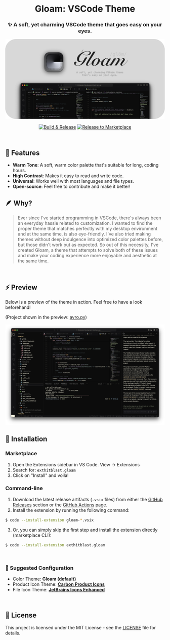 <div align="center">

# Gloam: VSCode Theme
### ✨ A soft, yet charming VSCode theme that goes easy on your eyes.

<img src="assets/banner.png" style="width: 800px; height: auto;">

<br>

[![Build & Release](https://github.com/hitblast/Gloam/actions/workflows/build.yml/badge.svg)](https://github.com/hitblast/Gloam/actions/workflows/build.yml)
[![Release to Marketplace](https://github.com/hitblast/Gloam/actions/workflows/release.yml/badge.svg)](https://github.com/hitblast/Gloam/actions/workflows/release.yml)

<br>

</div>

## 🌟 Features

- **Warm Tone**: A soft, warm color palette that's suitable for long, coding hours.
- **High Contrast**: Makes it easy to read and write code.
- **Universal**: Works well with most languages and file types.
- **Open-source**: Feel free to contribute and make it better!

## 🪶 Why?

> Ever since I've started programming in VSCode, there's always been an everyday hassle related to customization. I wanted to find the proper theme that matches perfectly with my desktop environment and at the same time, is also eye-friendly. I've also tried making themes without deep indulgence into optimized color palettes before, but those didn't work out as expected. So out of this necessity, I've created Gloam, a theme that attempts to solve both of these issues and make your coding experience more enjoyable and aesthetic at the same time.

<br>

## ⚡ Preview

Below is a preview of the theme in action. Feel free to have a look beforehand!

(Project shown in the preview: [avro.py](https://github.com/hitblast/avro.py))

<img src="assets/preview.png">

## 🔨 Installation

### Marketplace
1. Open the Extensions sidebar in VS Code. View → Extensions
2. Search for: `exthitblast.gloam`
3. Click on "Install" and voila!

### Command-line
1. Download the latest release artifacts (`.vsix` files) from either the [GitHub Releases](https://github.com/hitblast/Gloam/releases) section or the [GitHub Actions](https://github.com/hitblast/Gloam/actions) page.
2. Install the extension by running the following command:
```sh
$ code --install-extension gloam-*.vsix
```
3. Or, you can simply skip the first step and install the extension directly (marketplace CLI):
```sh
$ code --install-extension exthitblast.gloam
```

<br>

### 🎨 Suggested Configuration

- Color Theme: **Gloam (default)**
- Product Icon Theme: [**Carbon Product Icons**](https://marketplace.visualstudio.com/items?itemName=antfu.icons-carbon)
- File Icon Theme: [**JetBrains Icons Enhanced**](https://marketplace.visualstudio.com/items?itemName=BrennonDenny.vsc-jetbrains-icons-enhanced)

<br>

## 🔖 License

This project is licensed under the MIT License - see the [LICENSE](LICENSE) file for details.